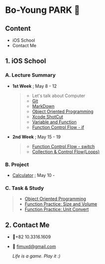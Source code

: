 # Bo-Young PARK 


## Content

- iOS School
- Contact Me




## 1. iOS School

### A. Lecture Summary
- **1st Week** ; May 8 - 12

	> * Let's talk about Computer
	> * [Git](https://github.com/fimuxd/iOS_Campus/tree/master/A_LectureSummary/170509)
	> * [MarkDown](https://github.com/fimuxd/iOS_Campus/tree/master/A_LectureSummary/170510/MarkDown)
	> * [Object Oriented Programming](https://github.com/fimuxd/iOS_Campus/tree/master/A_LectureSummary/170510/ObjectOrientedProgramming)
	> * [Xcode ShotCut](https://github.com/fimuxd/iOS_Campus/tree/master/A_LectureSummary/170510/XcodeShotCut)
	> * [Variable and Function](https://github.com/fimuxd/iOS_Campus/tree/master/A_LectureSummary/170511/FuncAndVar)
	> * [Function Control Flow - if](https://github.com/fimuxd/iOS_Campus/tree/master/A_LectureSummary/170512)

- **2nd Week** ; May 15 - 19
	> * [Function Control Flow - switch](https://github.com/fimuxd/iOS_Campus/tree/master/A_LectureSummary/170515)
	> * [Collection & Control Flow(Loops)](https://github.com/fimuxd/iOS_Campus/tree/master/A_LectureSummary/170516)


### B. Project
- [Calculator](https://github.com/fimuxd/iOS_Campus/tree/master/B_Project/170510_Calculator%20Practice) ; May 10 -


### C. Task & Study
> - [Object Oriented Programming](https://github.com/fimuxd/iOS_Campus/blob/master/C_Task/객체지향형%20프로그래밍_170510/Task_170510)
> - [Function Practice: Size and Volume](https://github.com/fimuxd/iOS_Campus/blob/master/C_Task/함수연습_170512/ShapePractice.playground/Contents.swift)
> - [Function Practice: Unit Convert](https://github.com/fimuxd/iOS_Campus/blob/master/C_Task/함수연습_170512/Toolbox.playground/Contents.swift)




## 2. Contact Me
- 📱+82 10.3316.1609
- 📧 fimuxd@gmail.com

	*Life is a game. Play it :)* 
